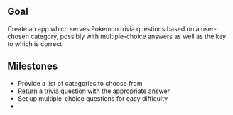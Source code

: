 Goal
----------
Create an app which serves Pokemon trivia questions based on a user-chosen category, possibly with multiple-choice answers as well as the key to which is correct

Milestones
-------------
- Provide a list of categories to choose from
- Return a trivia question with the appropriate answer
- Set up multiple-choice questions for easy difficulty
- 